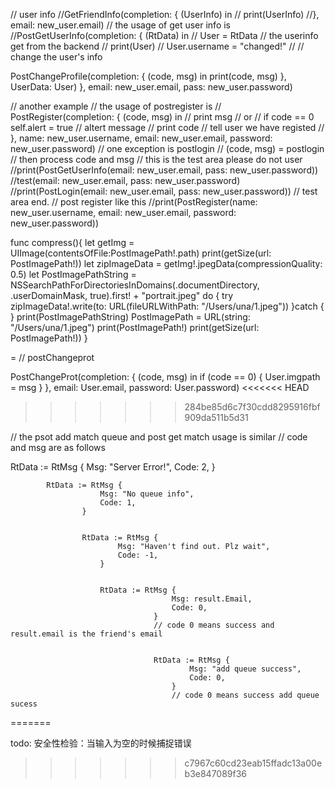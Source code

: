 // user info
//GetFriendInfo(completion: { (UserInfo) in
//    print(UserInfo)
//}, email: new_user.email)
// the usage of get user info is
//PostGetUserInfo(completion: { (RtData) in
//    User = RtData // the userinfo get from the backend
//    print(User)
//    User.username = "changed!"
//    // change the user's info

   PostChangeProfile(completion: { (code, msg) in
        print(code, msg)
    }, UserData: User)
}, email: new_user.email, pass: new_user.password)

// another example
// the usage of postregister is
// PostRegister(completion: { (code, msg) in
    // print msg
    // or // if code == 0 self.alert = true
    // altert message
    // print code
    // tell user we have registed
// }, name: new_user.username, email: new_user.email, password: new_user.password)
// one exception is postlogin
// (code, msg) = postlogin
// then process code and msg
// this is the test area please do not user
//print(PostGetUserInfo(email: new_user.email, pass: new_user.password))
//test(email: new_user.email, pass: new_user.password)
//print(PostLogin(email: new_user.email, pass: new_user.password))
// test area end.
// post register like this
//print(PostRegister(name: new_user.username, email: new_user.email, password: new_user.password))


func compress(){
    let getImg = UIImage(contentsOfFile:PostImagePath!.path)
    print(getSize(url: PostImagePath!))
    let zipImageData = getImg!.jpegData(compressionQuality: 0.5)
    let PostImagePathString = NSSearchPathForDirectoriesInDomains(.documentDirectory, .userDomainMask, true).first! + "portrait.jpeg"
    do {
        try zipImageData!.write(to: URL(fileURLWithPath: "/Users/una/1.jpeg"))
    }catch {
    }
    print(PostImagePathString)
    PostImagePath = URL(string: "/Users/una/1.jpeg")
    print(PostImagePath!)
    print(getSize(url: PostImagePath!))
}


=
// postChangeprot 


PostChangeProt(completion: { (code, msg) in
    if (code == 0) {
        User.imgpath = msg
    }
}, email: User.email, password: User.password)
<<<<<<< HEAD
>>>>>>> 284be85d6c7f30cdd8295916fbf909da511b5d31

// the psot add match queue and post get match usage is similar
// code and msg are as follows

RtData := RtMsg {
                Msg: "Server Error!",
                Code: 2,
            }
            
            RtData := RtMsg {
                        Msg: "No queue info",
                        Code: 1,
                    }
                    
                    
                    RtData := RtMsg {
                            Msg: "Haven't find out. Plz wait",
                            Code: -1,
                        }
                        
                        
                        RtData := RtMsg {
                                        Msg: result.Email,
                                        Code: 0,
                                    }
                                    // code 0 means success and result.email is the friend's email
                                    
                                    
                                    RtData := RtMsg {
                                            Msg: "add queue success",
                                            Code: 0,
                                        }
                                        // code 0 means success add queue sucess 
=======



todo: 安全性检验：当输入为空的时候捕捉错误

>>>>>>> c7967c60cd23eab15ffadc13a00eb3e847089f36
